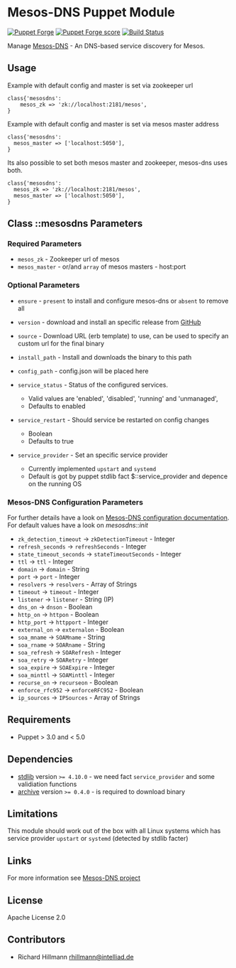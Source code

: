 # Mesos-DNS Puppet Module
[![Puppet Forge](http://img.shields.io/puppetforge/v/intelliad/mesosdns.svg)](https://forge.puppetlabs.com/intelliad/mesosdns)
[![Puppet Forge score](https://img.shields.io/puppetforge/f/intelliad/mesosdns.svg)](https://forge.puppetlabs.com/intelliad/mesosdns)
[![Build Status](https://travis-ci.org/intelliad-media/puppet-mesosdns.svg?branch=master)](https://travis-ci.org/intelliad-media/puppet-mesosdns)


Manage [Mesos-DNS](http://mesosphere.github.io/) - An DNS-based service discovery for Mesos.

## Usage

Example with default config and master is set via zookeeper url
```puppet
class{'mesosdns':
    mesos_zk => 'zk://localhost:2181/mesos',
}

```

Example with default config and master is set via mesos master address
```puppet
class{'mesosdns':
  mesos_master => ['localhost:5050'],
}
```

Its also possible to set both mesos master and zookeeper, mesos-dns uses both.
```puppet
class{'mesosdns':
  mesos_zk => 'zk://localhost:2181/mesos',
  mesos_master => ['localhost:5050'],
}
```

## Class ::mesosdns Parameters

### Required Parameters

- `mesos_zk` - Zookeeper url of mesos
- `mesos_master` - or/and `array` of mesos masters - host:port

### Optional Parameters

- `ensure` - `present` to install and configure mesos-dns or `absent` to remove all
- `version` - download and install an specific release from [GitHub](https://github.com/mesosphere/mesos-dns/releases)
- `source` - Download URL (erb template) to use, can be used to specify an custom url for the final binary
- `install_path` - Install and downloads the binary to this path
- `config_path` - config.json will be placed here

- `service_status` - Status of the configured services.
  - Valid values are 'enabled', 'disabled', 'running' and 'unmanaged',
  - Defaults to enabled

- `service_restart` - Should service be restarted on config changes
  - Boolean
  - Defaults to true

- `service_provider` - Set an specific service provider
  - Currently implemented `upstart` and `systemd`
  - Default is got by puppet stdlib fact $::service_provider and depence on the running OS

### Mesos-DNS Configuration Parameters


For further details have a look on [Mesos-DNS configuration documentation](http://mesosphere.github.io/mesos-dns/docs/configuration-parameters.html). For default values have a look on _mesosdns::init_

- `zk_detection_timeout` -> `zkDetectionTimeout` - Integer
- `refresh_seconds` -> `refreshSeconds` - Integer
- `state_timeout_seconds` -> `stateTimeoutSeconds` - Integer
- `ttl` -> `ttl` - Integer
- `domain` -> `domain` - String
- `port` -> `port` - Integer
- `resolvers` -> `resolvers` - Array of Strings
- `timeout` -> `timeout` - Integer
- `listener` -> `listener` - String (IP)
- `dns_on` -> `dnson` - Boolean
- `http_on` -> `httpon` - Boolean
- `http_port` -> `httpport` - Integer
- `external_on` -> `externalon` - Boolean
- `soa_mname` -> `SOAMname` - String
- `soa_rname` -> `SOARname` - String
- `soa_refresh` -> `SOARefresh` - Integer
- `soa_retry` -> `SOARetry` - Integer
- `soa_expire` -> `SOAExpire` - Integer
- `soa_minttl` -> `SOAMinttl` - Integer
- `recurse_on` -> `recurseon` - Boolean
- `enforce_rfc952` -> `enforceRFC952` - Boolean
- `ip_sources` -> `IPSources` - Array of Strings

## Requirements
 * Puppet > 3.0 and < 5.0

## Dependencies
* [stdlib](https://forge.puppetlabs.com/puppetlabs/stdlib) version `>= 4.10.0` - we need fact `service_provider` and some validiation functions
* [archive](https://github.com/puppetlabs/puppet-archive)  version `>= 0.4.0` - is required to download binary

## Limitations
This module should work out of the box with all Linux systems which has service provider `upstart` or `systemd` (detected by stdlib facter)

## Links

For more information see [Mesos-DNS project](http://mesosphere.github.io/mesos-dns/)

## License

Apache License 2.0

## Contributors

- Richard Hillmann <rhillmann@intelliad.de>
